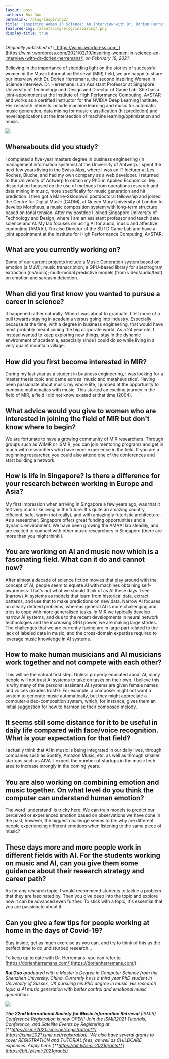 ```yaml
---
layout: post
authors: Rui Guo
permalink: /blog/inspiring2/
title: "Inspiring Women in Science: An Interview with Dr. Dorien Herremans"
featured-img: /assets/img/blog/inspiring4.png
display-title: true
---
```


_Originally published at_ [_https://wimir.wordpress.com_](https://wimir.wordpress.com/2021/02/19/inspiring-women-in-science-an-interview-with-dr-dorien-herremans/) _on February 19, 2021._

Believing in the importance of shedding light on the stories of successful women in the Music Information Retrieval (MIR) field, we are happy to share our interview with Dr. Dorien Herremans, the second Inspiring Women in Science interview. Dr. Herremans is an Assistant Professor at Singapore University of Technology and Design and Director of Game Lab. She has a joint-appointment at the Institute of High Performance Computing, A\*STAR and works as a certified instructor for the NVIDIA Deep Learning Institute. Her research interests include machine learning and music for automatic music generation, data mining for music classification (hit prediction) and novel applications at the intersection of machine learning/optimization and music.

![](/assets/img/blog/inspiring3.png)

## Whereabouts did you study?

I completed a five-year masters degree in business engineering (in management information systems) at the University of Antwerp. I spent the next few years living in the Swiss Alps, where I was an IT lecturer at Les Roches, Bluche, and had my own company as a web developer. I returned to the University of Antwerp to obtain my PhD in Applied Economics. My dissertation focused on the use of methods from operations research and data mining in music, more specifically for music generation and hit prediction. I then got a Marie-Sklodowsi postdoctoral fellowship and joined the Centre for Digital Music (C4DM), at Queen Mary University of London to develop Morpheus, a music composition system with long-term structure based on tonal tension. After my postdoc I joined Singapore University of Technology and Design, where I am an assistant professor and teach data science and AI. My lab focuses on using AI for audio, music and affective computing (AMAAI), I&#39;m also Director of the SUTD Game Lab and have a joint appointment at the Institute for High Performance Computing, A\*STAR.

## What are you currently working on?

Some of our current projects include a Music Generation system based on emotion (aiMuVi); music transcription; a GPU-based library for spectrogram extraction (nnAudio); multi-modal predictive models (from video/audio/text) on emotion and sarcasm detection.

## When did you first know you wanted to pursue a career in science?

It happened rather naturally. When I was about to graduate, I felt more of a pull towards staying in academia versus going into industry. Especially because at the time, with a degree in business engineering, that would have most probably meant joining the big corporate world. As a 24 year old, I instead wanted to keep exploring new things, stay in the dynamic environment of academia, especially since I could do so while living in a very quaint mountain village.

## How did you first become interested in MIR?

During my last year as a student in business engineering, I was looking for a master thesis topic and came across &#39;music and metaheuristics&#39;. Having been passionate about music my whole life, I jumped at the opportunity to combine mathematics with music. This started an exciting journey in the field of MIR, a field I did not know existed at that time (2004).

## What advice would you give to women who are interested in joining the field of MIR but don&#39;t know where to begin?

We are fortunate to have a growing community of MIR researchers. Through groups such as WiMIR or ISMIR, you can join mentoring programs and get in touch with researchers who have more experience in the field. If you are a beginning researcher, you could also attend one of the conferences and start building a network.

## How is life in Singapore? Is there a difference for your research between working in Europe and Asia?

My first impression when arriving in Singapore a few years ago, was that it felt very much like living in the future. It&#39;s quite an amazing country, efficient, safe, warm (hot really), and with amazingly futuristic architecture. As a researcher, Singapore offers great funding opportunities and a dynamic environment. We have been growing the AMAAI lab steadily, and are excited to connect with other music researchers in Singapore (there are more than you might think!).

## You are working on AI and music now which is a fascinating field. What can it do and cannot now?

After almost a decade of science fiction movies that play around with the concept of AI, people seem to equate AI with machines obtaining self-awareness. That&#39;s not what we should think of as AI these days. I see (narrow) AI systems as models that learn from historical data, extract patterns, and use that to make predictions on new data. Narrow AI focuses on clearly defined problems, whereas general AI is more challenging and tries to cope with more generalised tasks. In MIR we typically develop narrow AI systems, and due to the recent developments in neural network technologies and the increasing GPU power, we are making large strides. The challenges that we are currently facing are in large part related to the lack of labeled data in music, and the cross-domain expertise required to leverage music knowledge in AI systems.

## How to make human musicians and AI musicians work together and not compete with each other?

This will be the natural first step. Unless properly educated about AI, many people will not trust AI systems to take on tasks on their own. I believe this is why many of the personal assistant AI systems are given female names and voices (exudes trust?). For example, a composer might not want a system to generate music automatically, but they might appreciate a computer-aided-composition system, which, for instance, gives them an initial suggestion for how to harmonise their composed melody.

## It seems still some distance for it to be useful in daily life compared with face/voice recognition. What is your expectation for that field?

I actually think that AI in music is being integrated in our daily lives, through companies such as Spotify, Amazon Music, etc. as well as through smaller startups such as AIVA. I expect the number of startups in the music tech area to increase strongly in the coming years.

## You are also working on combining emotion and music together. On what level do you think the computer can understand human emotion?

The word &#39;understand&#39; is tricky here. We can train models to predict our perceived or experienced emotion based on observations we have done in the past, however, the biggest challenge seems to be: why are different people experiencing different emotions when listening to the same piece of music?

## These days more and more people work in different fields with AI. For the students working on music and AI, can you give them some guidance about their research strategy and career path?

As for any research topic, I would recommend students to tackle a problem that they are fascinated by. Then you dive deep into the topic and explore how it can be advanced even further. To stick with a topic, it&#39;s essential that you are passionate about it.

## Can you give a few tips for people working at home in the days of Covid-19?

Stay inside, get as much exercise as you can, and try to think of this as the perfect time to do undisturbed research…

To keep up to date with Dr. Herremans, you can refer to [https://dorienherremans.com/](https://dorienherremans.com/)

***Rui Guo** graduated with a Master&#39;s Degree in Computer Science from the Shenzhen University, China. Currently he is a third year PhD student in University of Sussex, UK pursuing his PhD degree in music. His research topic is AI music generation with better control and emotional music generation.*

![](/assets/img/blog/inspiring4.png)

_**The 22nd International Society for Music Information Retrieval** (ISMIR) Conference Registration is now OPEN! Join the ISMIR2021 Tutorials, Conference, and Satellite Events by Registering at [**https://ismir2021.ismir.net/registration**](https://ismir2021.ismir.net/registration). We also have several grants to cover REGISTRATION and TUTORIAL fees, as well as CHILDCARE expenses. Apply here: [**https://bit.ly/ismir2021grants**](https://bit.ly/ismir2021grants)_